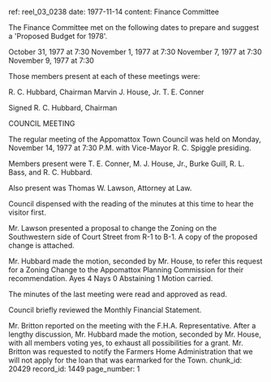 ref: reel_03_0238
date: 1977-11-14
content: Finance Committee

The Finance Committee met on the following dates to prepare and suggest a 'Proposed Budget for 1978'.

October 31, 1977 at 7:30
November 1, 1977 at 7:30
November 7, 1977 at 7:30
November 9, 1977 at 7:30

Those members present at each of these meetings were:

R. C. Hubbard, Chairman
Marvin J. House, Jr.
T. E. Conner

Signed R. C. Hubbard, Chairman

COUNCIL MEETING

The regular meeting of the Appomattox Town Council was held on Monday, November 14, 1977 at 7:30 P.M. with Vice-Mayor R. C. Spiggle presiding.

Members present were T. E. Conner, M. J. House, Jr., Burke Guill, R. L. Bass, and R. C. Hubbard.

Also present was Thomas W. Lawson, Attorney at Law.

Council dispensed with the reading of the minutes at this time to hear the visitor first.

Mr. Lawson presented a proposal to change the Zoning on the Southwestern side of Court Street from R-1 to B-1. A copy of the proposed change is attached.

Mr. Hubbard made the motion, seconded by Mr. House, to refer this request for a Zoning Change to the Appomattox Planning Commission for their recommendation. Ayes 4 Nays 0 Abstaining 1 Motion carried.

The minutes of the last meeting were read and approved as read.

Council briefly reviewed the Monthly Financial Statement.

Mr. Britton reported on the meeting with the F.H.A. Representative. After a lengthy discussion, Mr. Hubbard made the motion, seconded by Mr. House, with all members voting yes, to exhaust all possibilities for a grant. Mr. Britton was requested to notify the Farmers Home Administration that we will not apply for the loan that was earmarked for the Town.
chunk_id: 20429
record_id: 1449
page_number: 1

